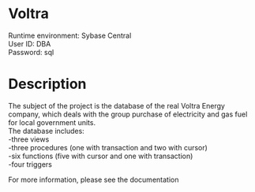 # Voltra
Runtime environment: Sybase Central <br />
User ID: DBA <br />
Password: sql <br />
# Description
The subject of the project is the database of the real Voltra Energy company, which deals with the group purchase of electricity and gas fuel for local government units. <br />
The database includes:<br />
-three views<br />
-three procedures (one with transaction and two with cursor)<br />
-six functions (five with cursor and one with transaction)<br />
-four triggers<br />

For more information, please see the documentation
